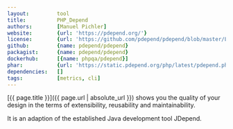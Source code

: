 ```yaml
---
layout:         tool
title:          PHP_Depend
authors:        [Manuel Pichler]
website:        {url: 'https://pdepend.org/'}
license:        {url: 'https://github.com/pdepend/pdepend/blob/master/LICENSE', label: 'BSD 3-clause "New" or "Revised" License'}
github:         {name: pdepend/pdepend}
packagist:      {name: pdepend/pdepend}               
dockerhub:      [{name: phpqa/pdepend}]     
phar:           {url: 'https://static.pdepend.org/php/latest/pdepend.phar'}
dependencies:   []
tags:           [metrics, cli]
---
```


[{{ page.title }}]({{ page.url | absolute_url }}) shows you the quality of your design in the terms of extensibility, reusability and maintainability.

<!--more--> 

It is an adaption of the established Java development tool JDepend.
